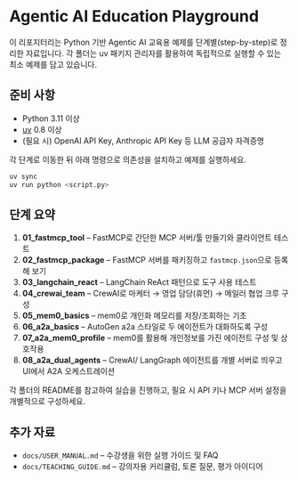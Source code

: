 # Agentic AI Education Playground

이 리포지터리는 Python 기반 Agentic AI 교육용 예제를 단계별(step-by-step)로 정리한 자료입니다. 각 폴더는 uv 패키지 관리자를 활용하여 독립적으로 실행할 수 있는 최소 예제를 담고 있습니다.

## 준비 사항
- Python 3.11 이상
- [uv](https://github.com/astral-sh/uv) 0.8 이상
- (필요 시) OpenAI API Key, Anthropic API Key 등 LLM 공급자 자격증명

각 단계로 이동한 뒤 아래 명령으로 의존성을 설치하고 예제를 실행하세요.

```bash
uv sync
uv run python <script.py>
```

## 단계 요약
1. **01_fastmcp_tool** – FastMCP로 간단한 MCP 서버/툴 만들기와 클라이언트 테스트
2. **02_fastmcp_package** – FastMCP 서버를 패키징하고 `fastmcp.json`으로 등록해 보기
3. **03_langchain_react** – LangChain ReAct 패턴으로 도구 사용 테스트
4. **04_crewai_team** – CrewAI로 마케터 → 영업 담당(휴먼) → 메일러 협업 크루 구성
5. **05_mem0_basics** – mem0로 개인화 메모리를 저장/조회하는 기초
6. **06_a2a_basics** – AutoGen a2a 스타일로 두 에이전트가 대화하도록 구성
7. **07_a2a_mem0_profile** – mem0를 활용해 개인정보를 가진 에이전트 구성 및 상호작용
8. **08_a2a_dual_agents** – CrewAI/ LangGraph 에이전트를 개별 서버로 띄우고 UI에서 A2A 오케스트레이션

각 폴더의 README를 참고하여 실습을 진행하고, 필요 시 API 키나 MCP 서버 설정을 개별적으로 구성하세요.

## 추가 자료
- `docs/USER_MANUAL.md` – 수강생을 위한 실행 가이드 및 FAQ
- `docs/TEACHING_GUIDE.md` – 강의자용 커리큘럼, 토론 질문, 평가 아이디어
